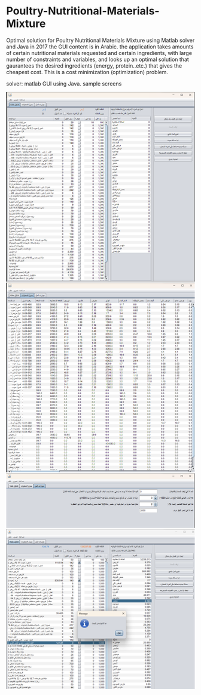 # Poultry-Nutritional-Materials-Mixture
Optimal solution for Poultry Nutritional Materials Mixture using Matlab solver and Java in 2017
the GUI content is in Arabic.
the application takes amounts of certain nutritional materials requested and certain ingredients, with large number of constraints and variables,
and looks up an optimal solution that gaurantees the desired ingredients (energy, protein..etc.) that gives the cheapest cost.
This is a cost minimization (optimization) problem.

solver: matlab
GUI using Java.
sample screens

![image](/images/2.png)
![image](/images/3.png)
![image](/images/4.png)
![image](/images/5.png)

